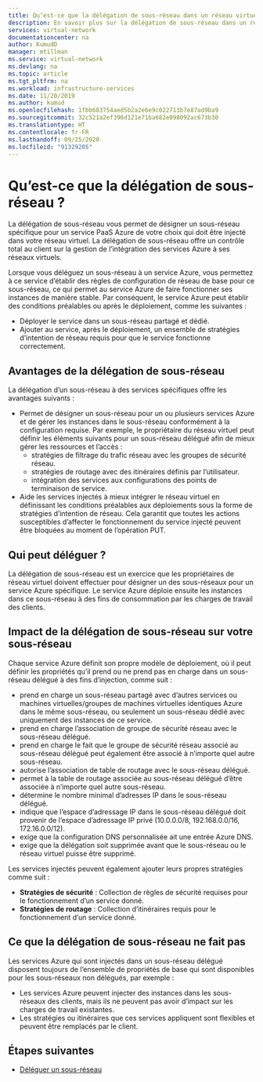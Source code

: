 ```yaml
---
title: Qu’est-ce que la délégation de sous-réseau dans un réseau virtuel Azure ?
description: En savoir plus sur la délégation de sous-réseau dans un réseau virtuel Azure
services: virtual-network
documentationcenter: na
author: KumudD
manager: mtillman
ms.service: virtual-network
ms.devlang: na
ms.topic: article
ms.tgt_pltfrm: na
ms.workload: infrastructure-services
ms.date: 11/20/2019
ms.author: kumud
ms.openlocfilehash: 1fbb683754aed5b2a2e6e9c022713b7e87ad9ba9
ms.sourcegitcommit: 32c521a2ef396d121e71ba682e098092ac673b30
ms.translationtype: HT
ms.contentlocale: fr-FR
ms.lasthandoff: 09/25/2020
ms.locfileid: "91329205"
---
```

# <a name="what-is-subnet-delegation"></a>Qu’est-ce que la délégation de sous-réseau ?

La délégation de sous-réseau vous permet de désigner un sous-réseau spécifique pour un service PaaS Azure de votre choix qui doit être injecté dans votre réseau virtuel. La délégation de sous-réseau offre un contrôle total au client sur la gestion de l’intégration des services Azure à ses réseaux virtuels.

Lorsque vous déléguez un sous-réseau à un service Azure, vous permettez à ce service d’établir des règles de configuration de réseau de base pour ce sous-réseau, ce qui permet au service Azure de faire fonctionner ses instances de manière stable. Par conséquent, le service Azure peut établir des conditions préalables ou après le déploiement, comme les suivantes :
- Déployer le service dans un sous-réseau partagé et dédié.
- Ajouter au service, après le déploiement, un ensemble de stratégies d’intention de réseau requis pour que le service fonctionne correctement.

##  <a name="advantages-of-subnet-delegation"></a>Avantages de la délégation de sous-réseau

La délégation d’un sous-réseau à des services spécifiques offre les avantages suivants :

- Permet de désigner un sous-réseau pour un ou plusieurs services Azure et de gérer les instances dans le sous-réseau conformément à la configuration requise. Par exemple, le propriétaire du réseau virtuel peut définir les éléments suivants pour un sous-réseau délégué afin de mieux gérer les ressources et l’accès :
    - stratégies de filtrage du trafic réseau avec les groupes de sécurité réseau.
    - stratégies de routage avec des itinéraires définis par l’utilisateur.
    - intégration des services aux configurations des points de terminaison de service.
- Aide les services injectés à mieux intégrer le réseau virtuel en définissant les conditions préalables aux déploiements sous la forme de stratégies d’intention de réseau. Cela garantit que toutes les actions susceptibles d’affecter le fonctionnement du service injecté peuvent être bloquées au moment de l’opération PUT.


## <a name="who-can-delegate"></a>Qui peut déléguer ?
La délégation de sous-réseau est un exercice que les propriétaires de réseau virtuel doivent effectuer pour désigner un des sous-réseaux pour un service Azure spécifique. Le service Azure déploie ensuite les instances dans ce sous-réseau à des fins de consommation par les charges de travail des clients.

## <a name="impact-of-subnet-delegation-on-your-subnet"></a>Impact de la délégation de sous-réseau sur votre sous-réseau
Chaque service Azure définit son propre modèle de déploiement, où il peut définir les propriétés qu’il prend ou ne prend pas en charge dans un sous-réseau délégué à des fins d’injection, comme suit :
- prend en charge un sous-réseau partagé avec d’autres services ou machines virtuelles/groupes de machines virtuelles identiques Azure dans le même sous-réseau, ou seulement un sous-réseau dédié avec uniquement des instances de ce service.
- prend en charge l’association de groupe de sécurité réseau avec le sous-réseau délégué.
- prend en charge le fait que le groupe de sécurité réseau associé au sous-réseau délégué peut également être associé à n’importe quel autre sous-réseau.
- autorise l’association de table de routage avec le sous-réseau délégué.
- permet à la table de routage associée au sous-réseau délégué d’être associée à n’importe quel autre sous-réseau.
- détermine le nombre minimal d’adresses IP dans le sous-réseau délégué.
- indique que l’espace d’adressage IP dans le sous-réseau délégué doit provenir de l’espace d’adressage IP privé (10.0.0.0/8, 192.168.0.0/16, 172.16.0.0/12).
- exige que la configuration DNS personnalisée ait une entrée Azure DNS.
- exige que la délégation soit supprimée avant que le sous-réseau ou le réseau virtuel puisse être supprimé.

Les services injectés peuvent également ajouter leurs propres stratégies comme suit :
- **Stratégies de sécurité** : Collection de règles de sécurité requises pour le fonctionnement d’un service donné.
- **Stratégies de routage** : Collection d’itinéraires requis pour le fonctionnement d’un service donné.

## <a name="what-subnet-delegation-does-not-do"></a>Ce que la délégation de sous-réseau ne fait pas

Les services Azure qui sont injectés dans un sous-réseau délégué disposent toujours de l’ensemble de propriétés de base qui sont disponibles pour les sous-réseaux non délégués, par exemple :
-  Les services Azure peuvent injecter des instances dans les sous-réseaux des clients, mais ils ne peuvent pas avoir d’impact sur les charges de travail existantes.
-  Les stratégies ou itinéraires que ces services appliquent sont flexibles et peuvent être remplacés par le client.

## <a name="next-steps"></a>Étapes suivantes

- [Déléguer un sous-réseau](manage-subnet-delegation.md)
